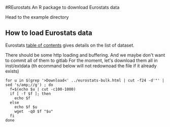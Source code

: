 #REurostats
An R package to download Eurostats data

Head to the example directory 

## How to load Eurostats data
Eurostats [table of contents](http://ec.europa.eu/eurostat/estat-navtree-portlet-prod/BulkDownloadListing?sort=1&file=table_of_contents_en.pdf) gives details on the list of dataset.

There should be some http loading and buffering.
And we maybe don't want to commit all of them to gitlab
For the moment, let's download them all in inst/extdata (th ecommand below will not redownoad the file if it already exists)

    for u in $(grep '>Download<' ../eurostats-bulk.html | cut -f24 -d'"' | sed 's/amp;//g') ; do 
      f=$(echo $u | cut -c100-1000) 
      if [ -f $f ]; then 
        echo $f
      else 
        echo $f $u
        wget  -qO $f "$u"
      fi
    done
